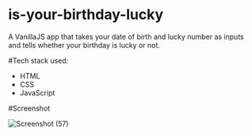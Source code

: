 # is-your-birthday-lucky
 A VanillaJS app that takes your date of birth and lucky number as inputs and tells whether your birthday is lucky or not.
 
 #Tech stack used:
 - HTML
 - CSS
 - JavaScript

#Screenshot


![Screenshot (57)](https://user-images.githubusercontent.com/76784537/134117003-1b23622e-fc4f-470a-bc60-9f073ba399f4.png)
